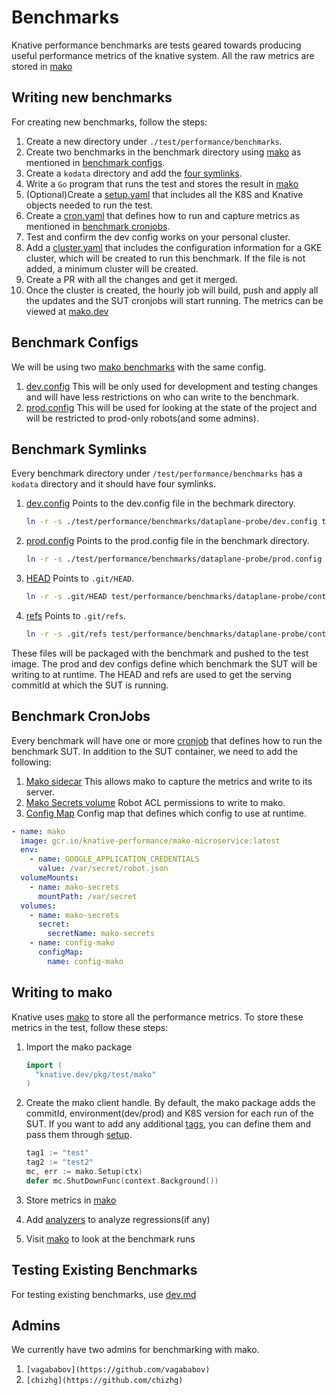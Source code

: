 # Benchmarks

Knative performance benchmarks are tests geared towards producing useful
performance metrics of the knative system. All the raw metrics are stored in
[mako](https://github.com/google/mako)

## Writing new benchmarks

For creating new benchmarks, follow the steps:

1. Create a new directory under `./test/performance/benchmarks`.
2. Create two benchmarks in the benchmark directory using
   [mako](https://github.com/google/mako/blob/master/docs/GUIDE.md#preparing-your-benchmark)
   as mentioned in [benchmark configs](#benchmark-configs).
3. Create a `kodata` directory and add the [four symlinks](#Benchmark-Symlinks).
4. Write a `Go` program that runs the test and stores the result in
   [mako](##Writing-to-mako)
5. (Optional)Create a
   [setup.yaml](https://github.com/knative/serving/blob/master/test/performance/benchmarks/dataplane-probe/continuous/dataplane-probe-setup.yaml)
   that includes all the K8S and Knative objects needed to run the test.
6. Create a
   [cron.yaml](https://github.com/knative/serving/blob/master/test/performance/benchmarks/dataplane-probe/continuous/dataplane-probe.yaml)
   that defines how to run and capture metrics as mentioned in
   [benchmark cronjobs](#Benchmark-cronjobs).
7. Test and confirm the dev config works on your personal cluster.
8. Add a
   [cluster.yaml](https://github.com/knative/serving/blob/master/test/performance/benchmarks/dataplane-probe/cluster.yaml)
   that includes the configuration information for a GKE cluster, which will be
   created to run this benchmark. If the file is not added, a minimum cluster
   will be created.
9. Create a PR with all the changes and get it merged.
10. Once the cluster is created, the hourly job will build, push and apply all
    the updates and the SUT cronjobs will start running. The metrics can be
    viewed at [mako.dev](https://mako.dev/)

## Benchmark Configs

We will be using two
[mako benchmarks](https://github.com/google/mako/blob/master/docs/GUIDE.md#preparing-your-benchmark)
with the same config.

1. [dev.config](https://github.com/knative/serving/blob/master/test/performance/benchmarks/dataplane-probe/dev.config)
   This will be only used for development and testing changes and will have less
   restrictions on who can write to the benchmark.
2. [prod.config](https://github.com/knative/serving/blob/master/test/performance/benchmarks/dataplane-probe/prod.config)
   This will be used for looking at the state of the project and will be
   restricted to prod-only robots(and some admins).

## Benchmark Symlinks

Every benchmark directory under `/test/performance/benchmarks` has a `kodata`
directory and it should have four symlinks.

1. [dev.config](https://github.com/knative/serving/blob/master/test/performance/benchmarks/dataplane-probe/continuous/kodata/dev.config)
   Points to the dev.config file in the bechmark directory.

   ```sh
   ln -r -s ./test/performance/benchmarks/dataplane-probe/dev.config test/performance/benchmarks/dataplane-probe/continuous/kodata/
   ```

2. [prod.config](https://github.com/knative/serving/blob/master/test/performance/benchmarks/dataplane-probe/continuous/kodata/prod.config)
   Points to the prod.config file in the benchmark directory.

   ```sh
   ln -r -s ./test/performance/benchmarks/dataplane-probe/prod.config test/performance/benchmarks/dataplane-probe/continuous/kodata/
   ```

3. [HEAD](https://github.com/knative/serving/blob/master/test/performance/benchmarks/dataplane-probe/continuous/kodata/HEAD)
   Points to `.git/HEAD`.

   ```sh
   ln -r -s .git/HEAD test/performance/benchmarks/dataplane-probe/continuous/kodata/
   ```

4. [refs](https://github.com/knative/serving/blob/master/test/performance/benchmarks/dataplane-probe/continuous/kodata/HEAD)
   Points to `.git/refs`.

   ```sh
   ln -r -s .git/refs test/performance/benchmarks/dataplane-probe/continuous/kodata/
   ```

These files will be packaged with the benchmark and pushed to the test image.
The prod and dev configs define which benchmark the SUT will be writing to at
runtime. The HEAD and refs are used to get the serving commitId at which the SUT
is running.

## Benchmark CronJobs

Every benchmark will have one or more
[cronjob](https://github.com/knative/serving/blob/master/test/performance/benchmarks/dataplane-probe/continuous/dataplane-probe.yaml)
that defines how to run the benchmark SUT. In addition to the SUT container, we
need to add the following:

1. [Mako sidecar](https://github.com/knative/serving/blob/d73bb8378cab8bb0c1825aa9802bea9ea2e6cb26/test/performance/benchmarks/dataplane-probe/continuous/dataplane-probe.yaml#L71-L78)
   This allows mako to capture the metrics and write to its server.
2. [Mako Secrets volume](https://github.com/knative/serving/blob/d73bb8378cab8bb0c1825aa9802bea9ea2e6cb26/test/performance/benchmarks/dataplane-probe/continuous/dataplane-probe.yaml#L80-L82)
   Robot ACL permissions to write to mako.
3. [Config Map](https://github.com/knative/serving/blob/d73bb8378cab8bb0c1825aa9802bea9ea2e6cb26/test/performance/benchmarks/dataplane-probe/continuous/dataplane-probe.yaml#L83-L85)
   Config map that defines which config to use at runtime.

```yaml
- name: mako
  image: gcr.io/knative-performance/mako-microservice:latest
  env:
    - name: GOOGLE_APPLICATION_CREDENTIALS
      value: /var/secret/robot.json
  volumeMounts:
    - name: mako-secrets
      mountPath: /var/secret
  volumes:
    - name: mako-secrets
      secret:
        secretName: mako-secrets
    - name: config-mako
      configMap:
        name: config-mako
```

## Writing to mako

Knative uses [mako](https://github.com/google/mako) to store all the performance
metrics. To store these metrics in the test, follow these steps:

1. Import the mako package

   ```go
   import (
     "knative.dev/pkg/test/mako"
   )
   ```

2. Create the mako client handle. By default, the mako package adds the
   commitId, environment(dev/prod) and K8S version for each run of the SUT. If
   you want to add any additional
   [tags](https://github.com/google/mako/blob/master/docs/TAGS.md), you can
   define them and pass them through
   [setup](https://github.com/knative/pkg/blob/3588ed3e5c74b25740bbc535a2a43dfac998fa8a/test/mako/sidecar.go#L178).

   ```go
   tag1 := "test"
   tag2 := "test2"
   mc, err := mako.Setup(ctx)
   defer mc.ShutDownFunc(context.Background())
   ```

3. Store metrics in
   [mako](https://github.com/google/mako/blob/master/docs/GUIDE.md)
4. Add
   [analyzers](https://github.com/google/mako/blob/master/docs/GUIDE.md#add-regression-detection)
   to analyze regressions(if any)
5. Visit [mako](https://mako.dev/project?name=Knative) to look at the benchmark
   runs

## Testing Existing Benchmarks

For testing existing benchmarks, use
[dev.md](https://github.com/knative/serving/blob/master/test/performance/dev.md)

## Admins

We currently have two admins for benchmarking with mako.

1. `[vagababov](https://github.com/vagababov)`
2. `[chizhg](https://github.com/chizhg)`
